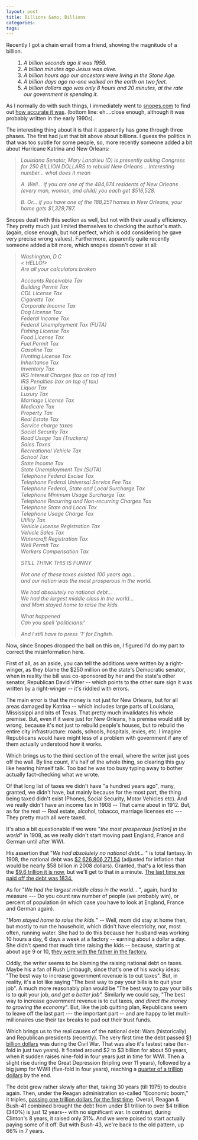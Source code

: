 ```yaml
---
layout: post
title: Billions &amp; Billions
categories: 
tags: 
---
```


  <p>Recently I got a chain email from a friend, showing the magnitude of a billion.</p>  <ol>   <ol>     <li><em>A billion seconds ago it was 1959. </em></li>      <li><em>A billion minutes ago Jesus was alive. </em></li>      <li><em>A billion hours ago our ancestors were living in the Stone Age. </em></li>      <li><em>A billion days ago no-one walked on the earth on two feet. </em></li>      <li><em>A billion dollars ago was only 8 hours and 20 minutes, at the rate our government is spending it.</em> </li>   </ol> </ol>  <p>As I normally do with such things, I immediately went to <a href="http://www.snopes.com" target="_blank">snopes.com</a> to find out <a href="http://www.snopes.com/inboxer/trivia/billions.asp" target="_blank">how accurate it was</a>. (bottom line: eh....close enough, although it was probably written in the early 1990s).</p>  <p>The interesting thing about it is that it apparently has gone through three phases.  The first had just that bit above about billions.  I guess the politics in that was too subtle for some people, so, more recently someone added a bit about Hurricane Katrina and New Orleans:</p>  <blockquote>   <p><em>Louisiana Senator, Mary Landrieu (D) is presently asking Congress for 250 BILLION DOLLARS to rebuild New Orleans .. Interesting number... what does it mean  </em></p>    <p><em>A. Well... if you are one of the 484,674 residents of New Orleans (every man, woman, and child) you each get $516,528. </em></p>    <p><em>B. Or... if you have one of the 188,251 homes in New Orleans, your home gets $1,329,787.</em></p> </blockquote>  <p>Snopes dealt with this section as well, but not with their usually efficiency. They pretty much just limited themselves to checking the author's math. (again, close enough, but not perfect, which is odd considering he gave very precise wrong values).  Furthermore, apparently quite recently someone added a bit more, which snopes doesn't cover at all:</p>  <blockquote>   <p><em>Washington, D.C       <br />&lt; HELLO!&gt;        <br />Are all your calculators broken   </em></p>    <p><em>Accounts Receivable Tax       <br />Building Permit Tax        <br />CDL License Tax        <br />Cigarette Tax        <br />Corporate Income Tax        <br />Dog License Tax        <br />Federal Income Tax         <br />Federal Unemployment Tax (FUTA)         <br />Fishing License Tax         <br />Food License Tax         <br />Fuel Permit Tax         <br />Gasoline Tax         <br />Hunting License Tax         <br />Inheritance Tax         <br />Inventory Tax         <br />IRS Interest Charges (tax on top of tax)         <br />IRS Penalties (tax on top of tax)         <br />Liquor Tax         <br />Luxury Tax         <br />Marriage License Tax         <br />Medicare Tax         <br />Property Tax         <br />Real Estate Tax         <br />Service charge taxes         <br />Social Security Tax         <br />Road Usage Tax (Truckers)         <br />Sales Taxes         <br />Recreational Vehicle Tax        <br />School Tax        <br />State Income Tax        <br />State Unemployment Tax (SUTA)         <br />Telephone Federal Excise Tax         <br />Telephone Federal Universal Service Fee Tax         <br />Telephone Federal, State and Local Surcharge Tax         <br />Telephone Minimum Usage Surcharge Tax        <br />Telephone Recurring and Non-recurring Charges Tax        <br />Telephone State and Local Tax         <br />Telephone Usage Charge Tax         <br />Utility Tax         <br />Vehicle License Registration Tax         <br />Vehicle Sales Tax         <br />Watercraft Registration Tax         <br />Well Permit Tax         <br />Workers Compensation Tax </em></p>    <p><em>STILL THINK THIS IS FUNNY  </em></p>    <p><em>Not one of these taxes existed 100 years ago...       <br />and our nation was the most prosperous in the world. </em></p>    <p><em>We had absolutely no national debt...        <br />We had the largest middle class in the world...         <br />and Mom stayed home to raise the kids. </em></p>    <p><em>What happened        <br />Can you spell 'politicians!' </em></p>    <p><em>And I still have to press '1' for English. </em></p> </blockquote>  <p>Now, since Snopes dropped the ball on this on, I figured I'd do my part to correct the misinformation here.  </p>  <p>First of all, as an aside, you can tell the additions were written by a right-winger, as they blame the $250 million on the state's Democratic senator, when in reality the bill was co-sponsored by her and the state's other senator,  Republican David Vitter -- which points to the other sure sign it was written by a right-winger -- it's riddled with errors.  </p>  <p>The main error is that the money is not just for New Orleans, but for all areas damaged by Katrina -- which includes large parts of Louisiana, Mississippi and bits of Texas.  That pretty much invalidates his whole premise.  But, even if it were just for New Orleans, his premise would still by wrong, because it's not just to rebuild people's houses, but to rebuild the entire city infrastructure: roads, schools, hospitals, levies, etc.  I imagine Republicans would have might less of a problem with government if any of them actually understood how it works.</p>  <p>Which brings us to the third section of the email, where the writer just goes off the wall.  By line count, it's half of the whole thing, so clearing this guy like hearing himself talk.  Too bad he was too busy typing away to bother actually fact-checking what we wrote.  </p>  <p>Of that long list of taxes we didn't have "a hundred years ago", many, granted, we didn't have, but mainly because for the most part, the thing being taxed didn't exist (Phones, Social Security, Motor Vehicles etc).  And we really didn't have an income tax in 1908 -- That came about in 1912.  But, as for the rest -- Real estate, alcohol, tobacco,  marriage licenses etc --- They pretty much all were taxed.  </p>  <p>It's also a bit questionable if we were "<em>the most prosperous [nation] in the world</em>" in 1908, as we really didn't start moving past England, France and German until after WWI.</p>  <p>His assertion that "<em>We had absolutely no national debt... </em>" is total fantasy.  In 1908, the national debt was <a href="http://www.treasurydirect.gov/govt/reports/pd/histdebt/histdebt_histo3.htm" target="_blank">$2,626,806,271.54</a>  (adjusted for inflation that would be nearly $58 billion in 2008 dollars).  Granted, that's a lot less than the <a href="http://www.treasurydirect.gov/NP/BPDLogin application=np" target="_blank">$9.6 trillion it is now</a>, but we'll get to that in a minute.   <a href="http://www.treasurydirect.gov/govt/reports/pd/histdebt/histdebt_histo1.htm" target="_blank">The last time we paid off the debt was 1834.</a></p>  <p>As for "<em>We had the largest middle class in the world... </em>", again, hard to measure --- Do you count raw number of people (we probably win), or percent of population  (in which case you have to look at England, France and German again).</p>  <p>"<em>Mom stayed home to raise the kids.</em>" -- Well, mom did stay at home then, but mostly to run the household, which didn't have electricity, nor, most often, running water.  She had to do this because her husband was working 10 hours a day, 6 days a week at a factory -- earning about a dollar a day.  She didn't spend that much time raising the kids -- because, starting at about age 9 or 10, <a href="http://www.historyplace.com/unitedstates/childlabor/" target="_blank">they were with the father in the factory.</a></p>  <p>Oddly, the writer seems to be blaming the raising national debt on taxes.  Maybe his a fan of Rush Limbaugh, since that's one of his wacky ideas: "The best way to increase government revenue is to cut taxes".  But, in reality, it's a lot like saying "The best way to pay your bills is to quit your job".  A much more reasonably plan would be "The best way to pay your bills is to quit your job,<em>  and get a better job".  </em>Similarly we could say, "The best way to increase government revenue is to cut taxes, <em>and direct the money to growing the economy</em>".  But, like the job quitting plan, Republicans seem to leave off the last part --- the important part -- and are happy to let multi-millionaires use their tax breaks to pad out their trust funds.</p>  <p>Which brings us to the real causes of the national debt:  Wars (historically) and Republican presidents (recently).  The very first time the debt passed <a href="http://www.treasurydirect.gov/govt/reports/pd/histdebt/histdebt_histo2.htm" target="_blank">$1 billion dollars</a> was during the Civil War.  That was also it's fastest raise (ten-fold in just two years).  It floated around $2 to $3  billion for about 50 years, when it sudden raises nine-fold in four years just in time for WWI.  Then a slight rise during the Great Depression (tripling over 11 years), followed by a big jump for WWII (five-fold in four years), reaching a <a href="http://www.treasurydirect.gov/govt/reports/pd/histdebt/histdebt_histo3.htm" target="_blank">quarter of a trillion dollars</a> by the end.</p>  <p>The debt grew rather slowly after that, taking 30 years (till 1975) to double again.  Then, under the Reagan administration so-called "Economic boom," it triples, <a href="http://www.treasurydirect.gov/govt/reports/pd/histdebt/histdebt_histo4.htm" target="_blank">passing one trillion dollars for the first time</a>.  Overall, Reagan &amp; Bush-41 combined brought the debt from under $1 trillion to over $4 trillion (340%) is just 12 years-- with no significant war.  In contrast, during Clinton's 8 years, it raised only 31%.  And we were poised to start actually paying some of it off.  But with Bush-43, we're back to the old pattern, up 66% in 7 years.</p>